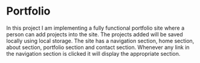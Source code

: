 # Portfolio

In this project I am implementing a fully functional portfolio site where a person can add projects into the site. The projects added will be saved locally using local storage. The site has a navigation section, home section, about section, portfolio section and contact section. Whenever any link in the navigation section is clicked it will display the appropriate section.